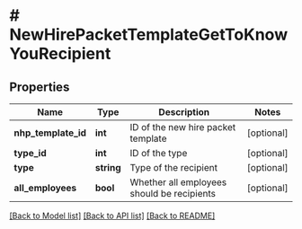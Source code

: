 # # NewHirePacketTemplateGetToKnowYouRecipient

## Properties

Name | Type | Description | Notes
------------ | ------------- | ------------- | -------------
**nhp_template_id** | **int** | ID of the new hire packet template | [optional]
**type_id** | **int** | ID of the type | [optional]
**type** | **string** | Type of the recipient | [optional]
**all_employees** | **bool** | Whether all employees should be recipients | [optional]

[[Back to Model list]](../../README.md#models) [[Back to API list]](../../README.md#endpoints) [[Back to README]](../../README.md)
